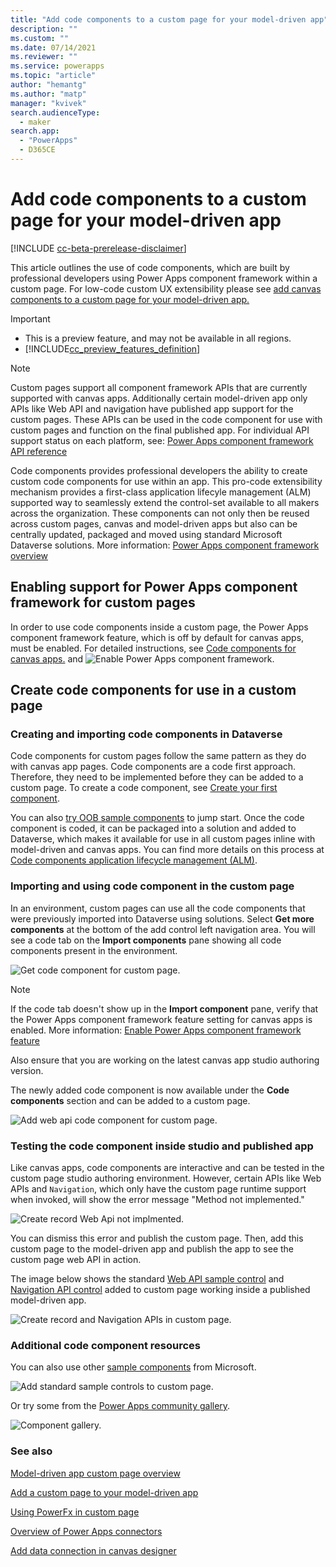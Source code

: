 ```yaml
---
title: "Add code components to a custom page for your model-driven app" 
description: ""
ms.custom: ""
ms.date: 07/14/2021
ms.reviewer: ""
ms.service: powerapps
ms.topic: "article"
author: "hemantg"
ms.author: "matp"
manager: "kvivek"
search.audienceType: 
  - maker
search.app: 
  - "PowerApps"
  - D365CE
---
```


# Add code components to a custom page for your model-driven app

[!INCLUDE [cc-beta-prerelease-disclaimer](../../includes/cc-beta-prerelease-disclaimer.md)]

This article outlines the use of code components, which are built by professional developers using Power Apps component framework within a custom page. For low-code custom UX extensibility please see [add canvas components to a custom page for your model-driven app.](/powerapps/maker/model-driven-apps/page-canvas-components) 

  > [!IMPORTANT]
  > - This is a preview feature, and may not be available in all regions.
  > - [!INCLUDE[cc_preview_features_definition](../../includes/cc-preview-features-definition.md)]

  > [!NOTE]
  > Custom pages support all component framework APIs that are currently supported with canvas apps. Additionally certain model-driven app only APIs like Web API and navigation have published app support for the custom pages. These APIs can be used in the code component for use with custom pages and function on the final published app. For individual API support status on each platform, see: [Power Apps component framework API reference](/powerapps/developer/component-framework/reference/)

Code components provides professional developers the ability to create custom code components for use within an app. This pro-code extensibility mechanism provides a first-class application lifecyle management (ALM) supported way to seamlessly extend the control-set available to all makers across the organization. These components can not only then be reused across custom pages, canvas and model-driven apps but also can be centrally updated, packaged and moved using standard Microsoft Dataverse solutions. More information: [Power Apps component framework overview](/powerapps/developer/component-framework/overview) 

## Enabling support for Power Apps component framework for custom pages

In order to use code components inside a custom page, the Power Apps component framework feature, which is off by default for canvas apps, must be enabled. For detailed instructions, see [Code components for canvas apps.](/powerapps/developer/component-framework/component-framework-for-canvas-apps#enable-the-power-apps-component-framework-feature) and ![Enable Power Apps component framework.](../../developer/component-framework/media/enable-pcf-feature.png "Enable Power Apps component framework")

## Create code components for use in a custom page

### Creating and importing code components in Dataverse

Code components for custom pages follow the same pattern as they do with canvas app pages. Code components are a code first approach. Therefore, they need to be implemented before they can be added to a custom page. To create a code component, see [Create your first component](/powerapps/developer/component-framework/implementing-controls-using-typescript).

You can also [try OOB sample components](/powerapps/developer/component-framework/use-sample-components#try-the-sample-components) to jump start. Once the code component is coded, it can be packaged into a solution and added to Dataverse, which makes it available for use in all custom pages inline with model-driven and canvas apps. You can find more details on this process at [Code components application lifecycle management (ALM)](/powerapps/developer/component-framework/code-components-alm).

### Importing and using code component in the custom page

In an environment, custom pages can use all the code components that were previously imported into Dataverse using solutions. Select **Get more components** at the bottom of the add control left navigation area. You will see a code tab on the **Import components** pane showing all code components present in the environment.

![Get code component for custom page.](media/add-component-to-model-app/get-code-components-for-custom-page.png "Get code component for custom page")

  > [!NOTE]
  > If the code tab doesn't show up in the **Import component** pane, verify that the Power Apps component framework feature setting for canvas apps is enabled. More information: [Enable Power Apps component framework feature](../../developer/component-framework/component-framework-for-canvas-apps.md#enable-power-apps-component-framework-feature) 
  > 
  > Also ensure that you are working on the latest canvas app studio authoring version. 


The newly added code component is now available under the **Code components** section and can be added to a custom page.

![Add web api code component for custom page.](media/add-component-to-model-app/add-web-api-component-to-custompage.png "Add web api code component for custom page")

### Testing the code component inside studio and published app

Like canvas apps, code components are interactive and can be tested in the custom page studio authoring environment. However, certain APIs like Web APIs and `Navigation`, which only have the custom page runtime support when invoked, will show the error message "Method not implemented."

![Create record Web Api not implmented.](media/add-component-to-model-app/create-record-not-implmented-custom-page-studio.png "Create record Web Api not implmented.")

You can dismiss this error and publish the custom page. Then, add this custom page to the model-driven app and publish the app to see the custom page web API in action.

The image below shows the standard [Web API sample control](/powerapps/developer/component-framework/sample-controls/webapi-control) and [Navigation API control](/powerapps/developer/component-framework/sample-controls/navigation-api-control) added to custom page working inside a published model-driven app.

![Create record and Navigation APIs in custom page.](media/add-component-to-model-app/custom-page-app-with-webapi-and-dialog-sample.png "Create record and Navigation APIs in custom page.")

### Additional code component resources

You can also use other [sample components](/powerapps/developer/component-framework/use-sample-components#try-the-sample-components) from Microsoft.

![Add standard sample controls to custom page.](media/add-component-to-model-app/add-sample-code-components-to-custom-page.png "Add standard sample controls to custom page.")

Or try some from the [Power Apps community gallery](/powerapps/developer/component-framework/community-resources).

 ![Component gallery.](../../developer/component-framework/media/pcf-gallery.PNG "Components gallery")

### See also

[Model-driven app custom page overview](model-app-page-overview.md)

[Add a custom page to your model-driven app](add-page-to-model-app.md)

[Using PowerFx in custom page](page-powerfx-in-model-app.md)

[Overview of Power Apps connectors](../canvas-apps/connections-list.md)

[Add data connection in canvas designer](../canvas-apps/add-data-connection.md)
